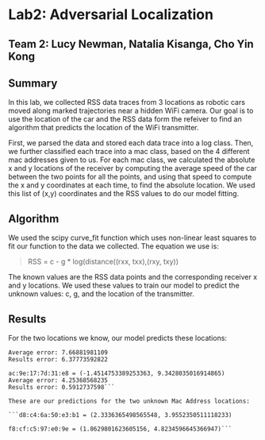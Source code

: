 # Lab2: Adversarial Localization
## Team 2: Lucy Newman, Natalia Kisanga, Cho Yin Kong

## Summary
In this lab, we collected RSS data traces from 3 locations as robotic cars moved along marked trajectories near a hidden WiFi camera. Our goal is to use the location of the car and the RSS data form the refeiver to find an algorithm that predicts the location of the WiFi transmitter.

First, we parsed the data and stored each data trace into a log class. Then, we further classified each trace into a mac class, based on the 4 different mac addresses given to us. For each mac class, we calculated the absolute x and y locations of the receiver by computing the average speed of the car between the two points for all the points, and using that speed to compute the x and y coordinates at each time, to find the absolute location. We used this list of (x,y) coordinates and the RSS values to do our model fitting.

## Algorithm

We used the scipy curve_fit function which uses non-linear least squares to fit our function to the data we collected. The equation we use is:

> RSS = c - g * log(distance((rxx, txx),(rxy, txy))

The known values are the RSS data points and the corresponding receiver x and y locations. We used these values to train our model to predict the unknown values: c, g, and the location of the transmitter.


## Results

For the two locations we know, our model predicts these locations:

```8c:85:90:16:0a:a4 = (1.7424648579719106, 2.9145329936775437)
Average error: 7.66881981109
Results error: 6.37773592822

ac:9e:17:7d:31:e8 = (-1.4514753389253363, 9.3428035016914865)
Average error: 4.25368568235
Results error: 0.5912737598```

These are our predictions for the two unknown Mac Address locations:

```d8:c4:6a:50:e3:b1 = (2.3336365498565548, 3.9552350511118233)

f8:cf:c5:97:e0:9e = (1.8629801623605156, 4.8234596645366947)```

